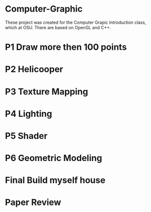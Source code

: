 # Computer-Graphic
 These project was created for the Computer Grapic Introduction class, which at OSU. There are based on OpenGL and C++.

# P1 Draw more then 100 points

# P2 Helicooper

# P3 Texture Mapping

# P4 Lighting 

# P5 Shader

# P6 Geometric Modeling

# Final Build myself house

# Paper Review

